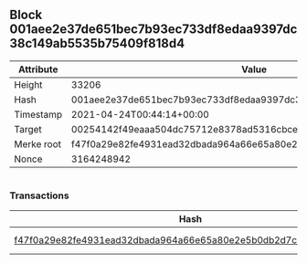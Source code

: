 ## Block 001aee2e37de651bec7b93ec733df8edaa9397dc38c149ab5535b75409f818d4

Attribute | Value
--- | ---
Height | 33206
Hash | 001aee2e37de651bec7b93ec733df8edaa9397dc38c149ab5535b75409f818d4
Timestamp | 2021-04-24T00:44:14+00:00
Target | 00254142f49eaaa504dc75712e8378ad5316cbcead634704b3734b6271167cc4
Merke root | f47f0a29e82fe4931ead32dbada964a66e65a80e2e5b0db2d7c62e5a4bfb85f6
Nonce | 3164248942

```

```

### Transactions

Hash | Amount
--- | ---
[f47f0a29e82fe4931ead32dbada964a66e65a80e2e5b0db2d7c62e5a4bfb85f6](f47f0a29e82fe4931ead32dbada964a66e65a80e2e5b0db2d7c62e5a4bfb85f6.md) | 10.00000000 SKEPTI 
